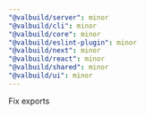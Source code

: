 ```yaml
---
"@valbuild/server": minor
"@valbuild/cli": minor
"@valbuild/core": minor
"@valbuild/eslint-plugin": minor
"@valbuild/next": minor
"@valbuild/react": minor
"@valbuild/shared": minor
"@valbuild/ui": minor
---
```


Fix exports
